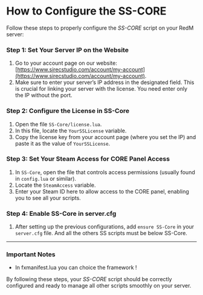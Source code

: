 # How to Configure the SS-CORE

Follow these steps to properly configure the _SS-CORE_ script on your RedM server:

### Step 1: Set Your Server IP on the Website

1. Go to your account page on our website: [https://www.sirecstudio.com/account/my-account](https://www.sirecstudio.com/account/my-account).
2. Make sure to enter your server’s IP address in the designated field. This is crucial for linking your server with the license. You need enter only the IP without the port.

### Step 2: Configure the License in SS-Core

1. Open the file `SS-Core/license.lua`.
2. In this file, locate the `YourSSLicense` variable.
3. Copy the license key from your account page (where you set the IP) and paste it as the value of `YourSSLicense`.

### Step 3: Set Your Steam Access for CORE Panel Access

1. In `SS-Core`, open the file that controls access permissions (usually found in `config.lua` or similar).
2. Locate the `SteamAccess` variable.
3. Enter your Steam ID here to allow access to the CORE panel, enabling you to see all your scripts.

### Step 4: Enable SS-Core in server.cfg

1. After setting up the previous configurations, add `ensure SS-Core` in your `server.cfg` file. And all the others SS scripts must be below SS-Core.

***

### Important Notes

* In fxmanifest.lua you can choice the framework !

By following these steps, your _SS-CORE_ script should be correctly configured and ready to manage all other scripts smoothly on your server.
